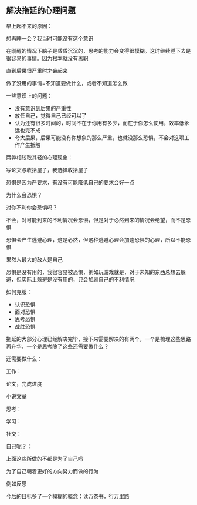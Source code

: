 ## 解决拖延的心理问题

早上起不来的原因：

想再睡一会？我当时可能没有这个意识

在刚醒的情况下脑子是昏昏沉沉的，思考的能力会变得很模糊。这时继续睡下去是很容易的事情。因为根本就没有离职

直到后果很严重时才会起来

做了没用的事情=不知道要做什么，或者不知道怎么做

一些意识上的问题：

- 没有意识到后果的严重性
- 放任自己，觉得自己已经可以了
- 认为还有很多时间的，时间不在于你用有多少，而在于你怎么使用，效率低永远也完不成
- 夸大后果，后果可能没有你想象的那么严重，也就没那么恐惧，不会对这项工作产生抵触

两弊相较取其轻的心理现象：

写论文与收拾屋子，我选择收拾屋子

恐惧是因为严要求，有没有可能降低自己的要求会好一点

为什么会恐惧？

对你不利你会恐惧吗？

不会，对可能到来的不利情况会恐惧，但是对于必然到来的情况会绝望，而不是恐惧

恐惧会产生逃避心理，这是必然，但这种逃避心理会加速恐惧的心理，所以不能恐惧

果然人最大的敌人是自己

恐惧是没有用的，我很容易被恐惧，例如玩游戏就是，对于未知的东西总想去躲避，但实际上躲避是没有用的，只会加剧自己的不利情况

如何克服：

- 认识恐惧
- 面对恐惧
- 思考恐惧
- 战胜恐惧

拖延的大部分心理已经解决完毕，接下来需要解决的有两个，一个是梳理这些思路再升华，一个是思考除了这些还需要做什么？

还需要做什么：

工作：

论文，完成进度

小说文章


思考：


学习：


社交：


自己呢？：

上面这些所做的不都是为了自己吗


为了自己朝着更好的方向努力而做的行为

例如反思


今后的目标多了一个模糊的概念：读万卷书，行万里路
